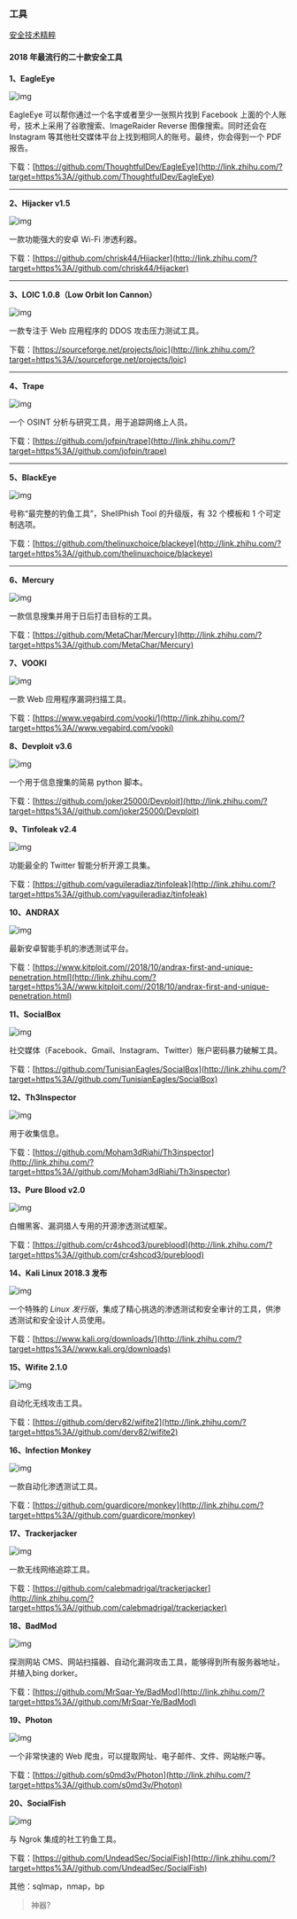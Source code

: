 ### 工具

[安全技术精粹](https://paper.seebug.org/)

#### 2018 年最流行的二十款安全工具

**1、EagleEye**



![img](E:\electronic\programandcompli\Github\Note\Note.assets\v2-a0c3436e78408757e1eba419bd5f107e_hd.jpg)



EagleEye 可以帮你通过一个名字或者至少一张照片找到 Facebook 上面的个人账号，技术上采用了谷歌搜索、ImageRaider Reverse 图像搜索。同时还会在 Instagram 等其他社交媒体平台上找到相同人的账号。最终，你会得到一个 PDF 报告。

下载：[https://github.com/ThoughtfulDev/EagleEye](http://link.zhihu.com/?target=https%3A//github.com/ThoughtfulDev/EagleEye)

------

**2、Hijacker v1.5**



![img](E:\electronic\programandcompli\Github\Note\Note.assets\v2-1cca6782ddd238cc97ae4a11942be58a_hd.jpg)



一款功能强大的安卓 Wi-Fi 渗透利器。

下载：[https://github.com/chrisk44/Hijacker](http://link.zhihu.com/?target=https%3A//github.com/chrisk44/Hijacker)

------

**3、LOIC 1.0.8（Low Orbit Ion Cannon）**



![img](E:\electronic\programandcompli\Github\Note\Note.assets\v2-93aa7be138af9f9eb32e3d4da5c60238_hd.jpg)



一款专注于 Web 应用程序的 DDOS 攻击压力测试工具。

下载：[https://sourceforge.net/projects/loic](http://link.zhihu.com/?target=https%3A//sourceforge.net/projects/loic)

------

**4、Trape**



![img](E:\electronic\programandcompli\Github\Note\Note.assets\v2-b9893c247b3c5114c33ce777873373d3_hd.jpg)



一个 OSINT 分析与研究工具，用于追踪网络上人员。

下载：[https://github.com/jofpin/trape](http://link.zhihu.com/?target=https%3A//github.com/jofpin/trape)

------

**5、BlackEye**



![img](E:\electronic\programandcompli\Github\Note\Note.assets\v2-97ca54766c9642bc7172ed8e32b69a58_hd.jpg)



号称“最完整的钓鱼工具”，ShellPhish Tool 的升级版，有 32 个模板和 1 个可定制选项。

下载：[https://github.com/thelinuxchoice/blackeye](http://link.zhihu.com/?target=https%3A//github.com/thelinuxchoice/blackeye)

------

**6、Mercury**



![img](https://pic1.zhimg.com/80/v2-bb95ed3922a0c3a2f468b9ee043a55c4_hd.jpg)



一款信息搜集并用于日后打击目标的工具。

下载：[https://github.com/MetaChar/Mercury](http://link.zhihu.com/?target=https%3A//github.com/MetaChar/Mercury)



**7、VOOKI**



![img](https://pic1.zhimg.com/80/v2-eed7545f0738686f99c6ff357ed1d314_hd.jpg)



一款 Web 应用程序漏洞扫描工具。

下载：[https://www.vegabird.com/vooki/](http://link.zhihu.com/?target=https%3A//www.vegabird.com/vooki)



**8、Devploit v3.6**



![img](https://pic1.zhimg.com/80/v2-a37daa7a86fa02c1b39a4e327a0e6928_hd.jpg)



一个用于信息搜集的简易 python 脚本。

下载：[https://github.com/joker25000/Devploit](http://link.zhihu.com/?target=https%3A//github.com/joker25000/Devploit)



**9、Tinfoleak v2.4**



![img](https://pic3.zhimg.com/80/v2-a6b8cf2833621e42101e4a0eb1679b3a_hd.jpg)



功能最全的 Twitter 智能分析开源工具集。

下载：[https://github.com/vaguileradiaz/tinfoleak](http://link.zhihu.com/?target=https%3A//github.com/vaguileradiaz/tinfoleak)



**10、ANDRAX**



![img](https://pic2.zhimg.com/80/v2-85729452dd37093ddaf6d0a27bd8f0d5_hd.jpg)



最新安卓智能手机的渗透测试平台。

下载：[https://www.kitploit.com//2018/10/andrax-first-and-unique-penetration.html](http://link.zhihu.com/?target=https%3A//www.kitploit.com//2018/10/andrax-first-and-unique-penetration.html)



**11、SocialBox**



![img](https://pic1.zhimg.com/80/v2-4a1b6efa90f74cf068d44477772392d4_hd.jpg)



社交媒体（Facebook、Gmail、Instagram、Twitter）账户密码暴力破解工具。

下载：[https://github.com/TunisianEagles/SocialBox](http://link.zhihu.com/?target=https%3A//github.com/TunisianEagles/SocialBox)



**12、Th3Inspector**



![img](https://pic3.zhimg.com/80/v2-c7e767d2aa8f0560689e11e8875bfcda_hd.jpg)



用于收集信息。

下载：[https://github.com/Moham3dRiahi/Th3inspector](http://link.zhihu.com/?target=https%3A//github.com/Moham3dRiahi/Th3inspector)



**13、Pure Blood v2.0**



![img](https://pic4.zhimg.com/80/v2-8aacc2fbc2e2bb7cba8efead034ac9c7_hd.jpg)



白帽黑客、漏洞猎人专用的开源渗透测试框架。

下载：[https://github.com/cr4shcod3/pureblood](http://link.zhihu.com/?target=https%3A//github.com/cr4shcod3/pureblood)



**14、Kali Linux 2018.3 发布**



![img](https://pic4.zhimg.com/80/v2-c54757148e7a9d8520a20a75b48830f7_hd.jpg)



一个特殊的 *Linux 发行版*，集成了精心挑选的渗透测试和安全审计的工具，供渗透测试和安全设计人员使用。

下载：[https://www.kali.org/downloads/](http://link.zhihu.com/?target=https%3A//www.kali.org/downloads)



**15、Wifite 2.1.0**



![img](https://pic1.zhimg.com/80/v2-4fb13bf9dfb41a7da8f5f2bbc9ddde30_hd.jpg)



自动化无线攻击工具。

下载：[https://github.com/derv82/wifite2](http://link.zhihu.com/?target=https%3A//github.com/derv82/wifite2)



**16、Infection Monkey**



![img](https://pic2.zhimg.com/80/v2-1773cd388f11cae55cc4d5ffa040e27d_hd.jpg)



一款自动化渗透测试工具。

下载：[https://github.com/guardicore/monkey](http://link.zhihu.com/?target=https%3A//github.com/guardicore/monkey)



**17、Trackerjacker**



![img](https://pic1.zhimg.com/80/v2-d9b610bde6c5c2c49f86f5f2f22133bc_hd.jpg)



一款无线网络追踪工具。

下载：[https://github.com/calebmadrigal/trackerjacker](http://link.zhihu.com/?target=https%3A//github.com/calebmadrigal/trackerjacker)



**18、BadMod**



![img](https://pic4.zhimg.com/80/v2-bd5bb068fe61287d1f583d2a454495d3_hd.jpg)



探测网站 CMS、网站扫描器、自动化漏洞攻击工具，能够得到所有服务器地址，并植入bing dorker。

下载：[https://github.com/MrSqar-Ye/BadMod](http://link.zhihu.com/?target=https%3A//github.com/MrSqar-Ye/BadMod)



**19、Photon**



![img](https://pic4.zhimg.com/80/v2-529b4e3ec2e4d59840d5507908f7a45f_hd.jpg)



一个非常快速的 Web 爬虫，可以提取网址、电子邮件、文件、网站帐户等。

下载：[https://github.com/s0md3v/Photon](http://link.zhihu.com/?target=https%3A//github.com/s0md3v/Photon)



**20、SocialFish**



![img](https://pic4.zhimg.com/80/v2-57e2e093772b7350db1f9dbeead016f7_hd.jpg)



与 Ngrok 集成的社工钓鱼工具。

下载：[https://github.com/UndeadSec/SocialFish](http://link.zhihu.com/?target=https%3A//github.com/UndeadSec/SocialFish)

其他：sqlmap，nmap，bp      

> 神器?